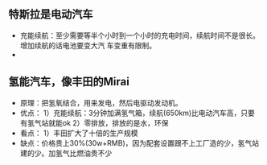 ## 特斯拉是电动汽车
* 充能续航：至少需要等半个小时到一个小时的充电时间，续航时间不是很长。增加续航的话电池要变大汽      车变重有限制。
* 

## 氢能汽车，像丰田的Mirai
* 原理：把氢氧结合，用来发电，然后电驱动发动机。
* 优点：
    1）充能续航：3分钟加满氢气箱，续航(650km)比电动汽车高，只要有氢气站就能ok
    2）零排放，排放的是水，环保
* 看点：
    1）丰田扩大了十倍的生产规模
* 缺点：价格贵上30%(30w+RMB)，因为配套设置跟不上工厂造的少，氢气站建的少。加氢气比燃油贵不少
